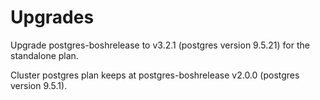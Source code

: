 # Upgrades

Upgrade postgres-boshrelease to v3.2.1 (postgres version 9.5.21) for the 
standalone plan. 

Cluster postgres plan keeps at postgres-boshrelease v2.0.0 (postgres version 9.5.1).
